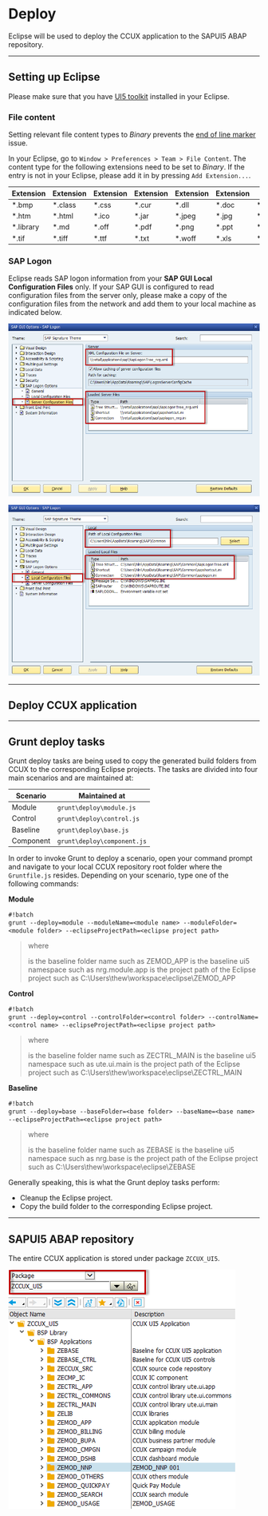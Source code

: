 # Deploy #
Eclipse will be used to deploy the CCUX application to the SAPUI5 ABAP repository.

***
## Setting up Eclipse ##
Please make sure that you have [UI5 toolkit](prerequisites.md#markdown-header-sap-ui-development-toolkit-for-html5) installed in your Eclipse.

### File content ##
Setting relevant file content types to *Binary* prevents the [end of line marker](http://help.sap.com/saphelp_uiaddon10/helpdata/en/46/d0d54889be48d7abba0fa061c65835/content.htm) issue.

In your Eclipse, go to `Window > Preferences > Team > File Content`. The content type for the following extensions need to be set to *Binary*. If the entry is not in your Eclipse, please add it in by pressing `Add Extension...`.

Extension  | Extension | Extension | Extension | Extension | Extension | Extension     | Extension | Extension
---------- | --------- | --------- | --------- | --------- | --------- | ------------- | --------- | ---------
\*.bmp     | \*.class  |  \*.css   | \*.cur    | \*.dll    | \*.doc    | \*.eot        | \*.exe    | \*.gif
\*.htm     | \*.html   |  \*.ico   | \*.jar    | \*.jpeg   | \*.jpg    | \*.js         | \*.json   | \*.less
\*.library | \*.md     |  \*.off   | \*.pdf    | \*.png    | \*.ppt    | \*.properties | \*.so     | \*.theme
\*.tif     | \*.tiff   |  \*.ttf   | \*.txt    | \*.woff   | \*.xls    | \*.xml        | \*.zip    |

### SAP Logon ###
Eclipse reads SAP logon information from your **SAP GUI Local Configuration Files** only. If your SAP GUI is configured to read configuration files from the server only, please make a copy of the configuration files from the network and add them to your local machine as indicated below.

![SAP GUI Server Configuration Files](img/deploy.015.png)

![SAP GUI Local Configuration Files](img/deploy.016.png)

***
## Deploy CCUX application ##



***
## Grunt deploy tasks ##
Grunt deploy tasks are being used to copy the generated build folders from CCUX to the corresponding Eclipse projects. The tasks are divided into four main scenarios and are maintained at:

Scenario  | Maintained at
--------- | ---------------------------
Module    | `grunt\deploy\module.js`
Control   | `grunt\deploy\control.js`
Baseline  | `grunt\deploy\base.js`
Component | `grunt\deploy\component.js`

In order to invoke Grunt to deploy a scenario, open your command prompt and navigate to your local CCUX repository root folder where the `Gruntfile.js` resides. Depending on your scenario, type one of the following commands:

**Module**
```
#!batch
grunt --deploy=module --moduleName=<module name> --moduleFolder=<module folder> --eclipseProjectPath=<eclipse project path>
```

> where
>
> <module folder> is the baseline folder name such as ZEMOD_APP
> <module name> is the baseline ui5 namespace such as nrg.module.app
> <eclipse project path> is the project path of the Eclipse project such as C:\Users\thew\workspace\eclipse\ZEMOD_APP

**Control**
```
#!batch
grunt --deploy=control --controlFolder=<control folder> --controlName=<control name> --eclipseProjectPath=<eclipse project path>
```

> where
>
> <control folder> is the baseline folder name such as ZECTRL_MAIN
> <control name> is the baseline ui5 namespace such as ute.ui.main
> <eclipse project path> is the project path of the Eclipse project such as C:\Users\thew\workspace\eclipse\ZECTRL_MAIN

**Baseline**
```
#!batch
grunt --deploy=base --baseFolder=<base folder> --baseName=<base name> --eclipseProjectPath=<eclipse project path>
```

> where
>
> <base folder> is the baseline folder name such as ZEBASE
> <base name> is the baseline ui5 namespace such as nrg.base
> <eclipse project path> is the project path of the Eclipse project such as C:\Users\thew\workspace\eclipse\ZEBASE

Generally speaking, this is what the Grunt deploy tasks perform:

* Cleanup the Eclipse project.
* Copy the build folder to the corresponding Eclipse project.

***
## SAPUI5 ABAP repository ##
The entire CCUX application is stored under package `ZCCUX_UI5`.

![SAP packge ZCCUX_UI5](img/deploy.014.png)
